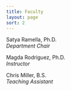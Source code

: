 ```yaml
---
title: Faculty
layout: page
sort: 2
---
```


Satya Ramella, Ph.D.  
*Department Chair*
                                    
Magda Rodriguez, Ph.D.  
*Instructor*

Chris Miller, B.S.  
*Teaching Assistant*